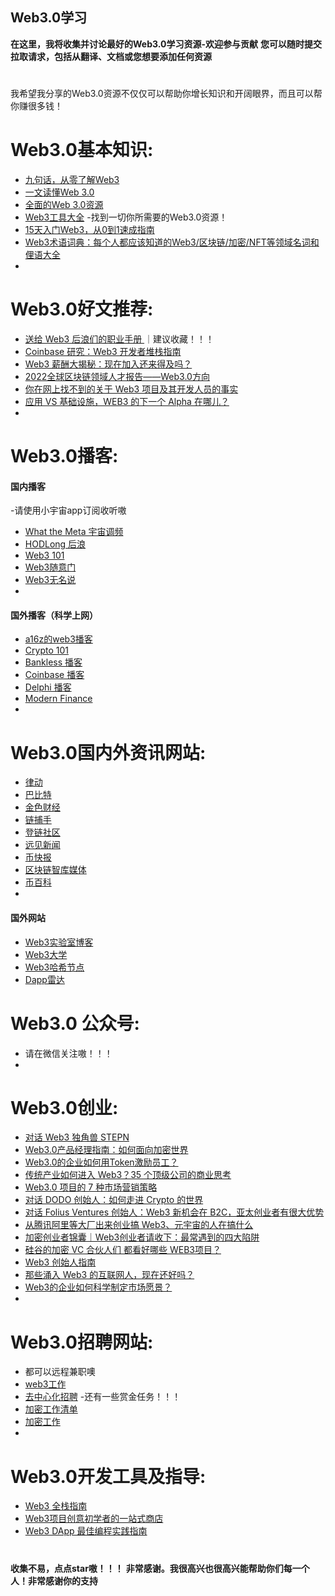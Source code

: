 
## Web3.0学习

**在这里，我将收集并讨论最好的Web3.0学习资源-欢迎参与贡献**
**您可以随时提交拉取请求，包括从翻译、文档或您想要添加任何资源**
#


我希望我分享的Web3.0资源不仅仅可以帮助你增长知识和开阔眼界，而且可以帮你赚很多钱！
                                
#


# Web3.0基本知识:
- [九句话，从零了解Web3](https://www.theblockbeats.info/news/28748)
- [一文读懂Web 3.0](https://www.woshipm.com/it/5261307.html)
- [全面的Web 3.0资源](https://docs.worklife.vip/web/#/19/2000)
- [Web3工具大全](https://www.useweb3.xyz/) -找到一切你所需要的Web3.0资源！
- [15天入门Web3，从0到1速成指南](https://view.inews.qq.com/a/20220805A04JZO00)
- [Web3术语词典：每个人都应该知道的Web3/区块链/加密/NFT等领域名词和俚语大全](https://mp.weixin.qq.com/s/ZUz5Ib3Cp2U_2kZcuejAIg)
- []()

#

# Web3.0好文推荐:
- [送给 Web3 后浪们的职业手册 ](https://www.chaincatcher.com/article/2077168) ｜建议收藏！！！
- [Coinbase 研究：Web3 开发者堆栈指南](https://www.chaincatcher.com/article/2078918)
- [Web3 薪酬大揭秘：现在加入还来得及吗？](https://foresightnews.pro/article/detail/13027)
- [2022全球区块链领域人才报告——Web3.0方向](https://www.sohu.com/a/575058110_121268596)
- [你在网上找不到的关于 Web3 项目及其开发人员的事实](https://mp.weixin.qq.com/s/O6dAISEfjncUEgUqy0Dicw)
- [应用 VS 基础设施，WEB3 的下一个 Alpha 在哪儿？](https://coinvoice.cn/articles/29279)
- []()
#

# Web3.0播客:
#### 国内播客
-请使用小宇宙app订阅收听嗷
- [What the Meta 宇宙调频](https://www.xiaoyuzhoufm.com/podcast/61a9d682194d743b7da6d5bd?s=eyJ1IjoiNjJkYTc3ZmVlZGNlNjcxMDRhODJiNTI0In0%3D)
- [HODLong 后浪](https://www.xiaoyuzhoufm.com/podcast/62735d9aa679bbb043f60ae3?s=eyJ1IjoiNjJkYTc3ZmVlZGNlNjcxMDRhODJiNTI0In0%3D)
- [Web3 101](https://www.xiaoyuzhoufm.com/podcast/62c2b6b3a61b9fd92a401b39?s=eyJ1IjoiNjJkYTc3ZmVlZGNlNjcxMDRhODJiNTI0In0%3D)
- [Web3随意门](https://www.xiaoyuzhoufm.com/podcast/61d7b31476fadc2c29e3b821?s=eyJ1IjoiNjJkYTc3ZmVlZGNlNjcxMDRhODJiNTI0In0%3D)
- [Web3无名说](https://www.xiaoyuzhoufm.com/podcast/622d905cadf8ccf5e945231a?s=eyJ1IjoiNjJkYTc3ZmVlZGNlNjcxMDRhODJiNTI0In0%3D)
- []()
#### 国外播客（科学上网）
- [a16z的web3播客](https://podcasts.apple.com/us/podcast/web3-with-a16z/id1622312549 )
- [Crypto 101](https://podcasts.apple.com/us/podcast/crypto-101/id1262351840)
- [Bankless 播客](https://podcasts.apple.com/us/podcast/bankless/id1499409058)
- [Coinbase 播客](https://podcasts.apple.com/us/podcast/coinbase-around-the-block/id1593332793)
- [Delphi 播客](https://podcasts.apple.com/us/podcast/the-delphi-podcast/id1438148082 )
- [Modern Finance](https://podcasts.apple.com/us/podcast/modern-finance/id1338620184 )
- []()

#

# Web3.0国内外资讯网站:
- [律动](https://www.theblockbeats.info/)
- [巴比特](https://www.8btc.com/)
- [金色财经](https://www.jinse.com/)
- [链捕手](https://www.chaincatcher.com/)
- [登链社区](https://learnblockchain.cn/)
- [远见新闻](https://foresightnews.pro/article)
- [币快报](https://www.beekuaibao.com/)
- [区块链智库媒体]( https://www.panewslab.com/zh/index.html)
- [币百科](https://www.btcbaike.com/)
- []()


#### 国外网站
- [Web3实验室博客](https://blog.web3labs.com/)
- [Web3大学](https://www.web3.university/)
- [Web3哈希节点](https://web3.hashnode.com/)
- [Dapp雷达](https://dappradar.com/)
#


# Web3.0 公众号:
- 请在微信关注嗷！！！
- []()


#

# Web3.0创业:
- [对话 Web3 独角兽 STEPN](https://mp.weixin.qq.com/s/jRrgvRCW5j6zmAEI0XmwLw)
- [Web3.0产品经理指南：如何面向加密世界](https://learnblockchain.cn/article/4427)
- [Web3.0的企业如何用Token激励员工？](https://view.inews.qq.com/a/20220719A0475W00)
- [传统产业如何进入 Web3？35 个顶级公司的商业思考](https://www.beekuaibao.com/)
- [Web3.0 项目的 7 种市场营销策略](https://view.inews.qq.com/a/20220727A086RJ00)
- [对话 DODO 创始人：如何走进 Crypto 的世界](https://mp.weixin.qq.com/s/uojAWsH27tz5fiOCiydwnA)
- [对话 Folius Ventures 创始人：Web3 新机会在 B2C，亚太创业者有很大优势](https://view.inews.qq.com/a/20220811A04XKB00)
- [从腾讯阿里等大厂出来创业搞 Web3、元宇宙的人在搞什么](https://36kr.com/p/1855146676932233)
- [加密创业者锦囊｜Web3创业者请收下：最常遇到的四大陷阱](https://www.panewslab.com/zh/articledetails/1647412228187420.html)
- [硅谷的加密 VC 合伙人们 都看好哪些 WEB3项目？](http://news.sohu.com/a/576963212_121118710)
- [Web3 创始人指南](https://view.inews.qq.com/a/20220720A0CGWY00)
- [那些涌入 Web3 的互联网人，现在还好吗？](https://mp.weixin.qq.com/s/S9_d18TOt_3TSXNnSlnqVQ)
- [Web3的企业如何科学制定市场愿景？](https://mp.weixin.qq.com/s/J49-Zzu77TgJeoeunKMIlA)
- []()

#

# Web3.0招聘网站:
- 都可以远程兼职噢
- [web3工作](https://web3.career/) 
- [去中心化招聘](https://app.dework.xyz/?step=product-update-220527) -还有一些赏金任务！！！
- [加密工作清单](https://cryptojobslist.com/community)
- [加密工作](https://cryptocurrencyjobs.co/)
- []()


#

# Web3.0开发工具及指导:
- [Web3 全栈指南](https://learnblockchain.cn/article/4478)
- [Web3项目创意初学者的一站式商店](https://mp.weixin.qq.com/s/OwTcYh5-BXlB8cqRbo7tzQ)
- [Web3 DApp 最佳编程实践指南](https://mp.weixin.qq.com/s/5A4mhlNrlD211zgWdDW-Rg)

#


##
**收集不易，点点star嗷！！！**
**非常感谢。我很高兴也很高兴能帮助你们每一个人！非常感谢你的支持**
